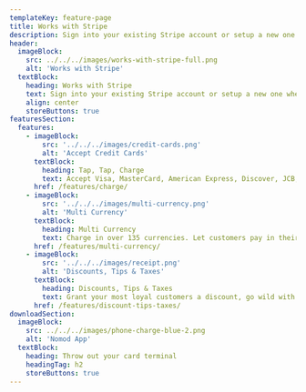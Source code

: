 ```yaml
---
templateKey: feature-page
title: Works with Stripe
description: Sign into your existing Stripe account or setup a new one when signing up!
header:
  imageBlock:
    src: ../../../images/works-with-stripe-full.png
    alt: 'Works with Stripe'
  textBlock:
    heading: Works with Stripe
    text: Sign into your existing Stripe account or setup a new one when signing up!
    align: center
    storeButtons: true
featuresSection:
  features:
    - imageBlock:
        src: '../../../images/credit-cards.png'
        alt: 'Accept Credit Cards'
      textBlock:
        heading: Tap, Tap, Charge
        text: Accept Visa, MasterCard, American Express, Discover, JCB, Union Pay, and a bunch more with a few simple taps
      href: /features/charge/
    - imageBlock:
        src: '../../../images/multi-currency.png'
        alt: 'Multi Currency'
      textBlock:
        heading: Multi Currency
        text: Charge in over 135 currencies. Let customers pay in their native currency, you get paid in yours
      href: /features/multi-currency/
    - imageBlock:
        src: '../../../images/receipt.png'
        alt: 'Discounts, Tips & Taxes'
      textBlock:
        heading: Discounts, Tips & Taxes
        text: Grant your most loyal customers a discount, go wild with tips for your team, and capture taxes to stay compliant
      href: /features/discount-tips-taxes/
downloadSection:
  imageBlock:
    src: ../../../images/phone-charge-blue-2.png
    alt: 'Nomod App'
  textBlock:
    heading: Throw out your card terminal
    headingTag: h2
    storeButtons: true
---
```

